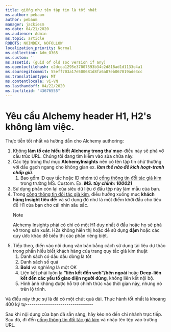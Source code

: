 ```yaml
---
title: giống như tên tập tin là tốt nhất
ms.author: pebaum
author: pebaum
manager: jackiesm
ms.date: 04/21/2020
ms.audience: Admin
ms.topic: article
ROBOTS: NOINDEX, NOFOLLOW
localization_priority: Normal
ms.collection: Adm_O365
ms.custom: ''
ms.assetid: (guid of old soc version if any)
ms.openlocfilehash: e2dcca1295e37007593b34c2d818ad1d1133e4a1
ms.sourcegitcommit: 55eff703a17e500681d8fa6a87eb067019ade3cc
ms.translationtype: MT
ms.contentlocale: vi-VN
ms.lasthandoff: 04/22/2020
ms.locfileid: "43676555"
---
```

# <a name="required-alchemy-header-h1-h2s-dont-work"></a>Yêu cầu Alchemy header H1, H2's không làm việc.
Thực tiễn tốt nhất và hướng dẫn cho Alchemy authoring:

1. Không **làm tổ các hiểu biết Alchemy trong thư mục**-điều này sẽ phá vỡ cấu trúc URL. Chúng tôi đang tìm kiếm vào sửa chữa này.
1. Các tệp trong thư mục **AlchemyInsights** nên có tên tập tin chữ thường với dấu gạch ngang cho không gian ex. ***làm thế nào để kích hoạt-tranh chấp giữ***.
    1. Bao gồm ID quy tắc hoặc ID nhóm từ [cổng thông tin đối tác giả kim](https://alchemyportal.azurewebsites.net) trong trường MS. Custom. Ex. ***MS. tùy chỉnh: 100021***
1. Sử dụng phần còn lại của siêu dữ liệu ở đầu tệp này làm mẫu của bạn.
1. Trong [cổng thông tin đối tác giả kim](https://alchemyportal.azurewebsites.net), điều hướng xuống mục **khách hàng Insight tiêu đề:** và sử dụng đó như là một điểm khởi đầu cho tiêu đề H1 của bạn cho cái nhìn sâu sắc. 
    > [!NOTE]
    > Alchemy Insights phải có chỉ có một H1 duy nhất ở đầu hoặc họ sẽ phá vỡ trong sản xuất. H2s không hiển thị hoặc để sử dụng **đậm** hoặc các quy ước khác để biểu thị các phần riêng biệt.
1. Tiếp theo, điền vào nội dung văn bản bằng cách sử dụng tài liệu dự thảo trong phần hiểu biết khách hàng của trang quy tắc giả kim thuật
    1. Danh sách có dấu đầu dòng là tốt
    1. Danh sách số quá
    1. **Bold** và *nghiêng* là một OK
    1. Liên kết phải luôn là **"liên kết đến web"/bên ngoài** hoặc **Deep-liên kết đến các yếu tố giao diện người dùng**, không liên kết nội bộ.
    1. Hình ảnh không được hỗ trợ chính thức vào thời gian này, nhưng nó trên lộ trình.

Và điều này thực sự là đã có một chút quá dài. Thực hành tốt nhất là khoảng 400 ký tự---------------------------------

Sau khi nội dung của bạn đã sẵn sàng, hãy kéo nó đến chi nhánh trực tiếp. Sau đó, đi đến [cổng thông tin đối tác giả kim](https://alchemyportal.azurewebsites.net) và nhập tên tệp vào trường URL. 